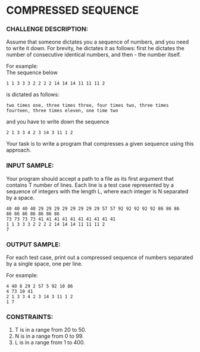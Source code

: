 # COMPRESSED SEQUENCE

### CHALLENGE DESCRIPTION:

Assume that someone dictates you a sequence of numbers, and you need to write it down. For brevity, he dictates it as follows: first he dictates the number of consecutive identical numbers, and then - the number itself.

For example:  
The sequence below
```
1 1 3 3 3 2 2 2 2 14 14 14 11 11 11 2
```  
is dictated as follows:  
```
two times one, three times three, four times two, three times fourteen, three times eleven, one time two
```  
and you have to write down the sequence  
```
2 1 3 3 4 2 3 14 3 11 1 2
```  
Your task is to write a program that compresses a given sequence using this approach.

### INPUT SAMPLE:

Your program should accept a path to a file as its first argument that contains T number of lines. Each line is a test case represented by a sequence of integers with the length L, where each integer is N separated by a space.

```
40 40 40 40 29 29 29 29 29 29 29 29 57 57 92 92 92 92 92 86 86 86 
86 86 86 86 86 86 86
73 73 73 73 41 41 41 41 41 41 41 41 41 41
1 1 3 3 3 2 2 2 2 14 14 14 11 11 11 2
7
```

### OUTPUT SAMPLE:

For each test case, print out a compressed sequence of numbers separated by a single space, one per line.

For example:

```
4 40 8 29 2 57 5 92 10 86
4 73 10 41
2 1 3 3 4 2 3 14 3 11 1 2
1 7
```

### CONSTRAINTS:

1. T is in a range from 20 to 50.
2. N is in a range from 0 to 99.
3. L is in a range from 1 to 400.